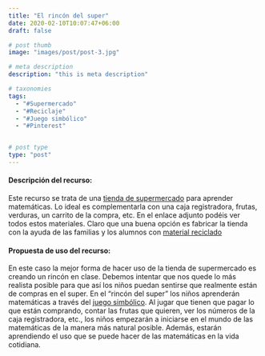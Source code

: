 ```yaml
---
title: "El rincón del super"
date: 2020-02-10T10:07:47+06:00
draft: false

# post thumb
image: "images/post/post-3.jpg"

# meta description
description: "this is meta description"

# taxonomies
tags:
  - "#Supermercado"
  - "#Reciclaje"
  - "#Juego simbólico"
  - "#Pinterest"


# post type
type: "post"
---
```

#### Descripción del recurso:
Este recurso se trata de una [tienda de supermercado](https://www.doceo.es/es/de-3-a-6-anos/supermercado-30-piezas.html)
 para aprender matemáticas. Lo ideal es complementarla con una caja registradora, frutas, verduras, un carrito de la compra, etc. En el enlace adjunto podéis ver todos estos materiales. Claro que una buena opción es fabricar la tienda con la ayuda de las familias y los alumnos con [material reciclado](https://www.pinterest.ie/pin/575475658620860489/?d=t&mt=signup)
#### Propuesta de uso del recurso:
En este caso la mejor forma de hacer uso de la tienda de supermercado es creando un rincón en clase. Debemos intentar que nos quede lo más realista posible para que así los niños puedan sentirse que realmente están de compras en el super. En el “rincón del super” los niños aprenderán matemáticas a través del [juego simbólico](https://www.criarconsentidocomun.com/la-importancia-del-juego-simbolico-durante-la-primera-infancia/). Al jugar que tienen que pagar lo que están comprando, contar las frutas que quieren, ver los números de la caja registradora, etc., los niños empezarán a iniciarse en el mundo de las matemáticas de la manera más natural posible. Además, estarán aprendiendo el uso que se puede hacer de las matemáticas en la vida cotidiana.
